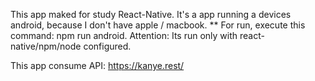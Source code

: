 This app maked for study React-Native. It's a app running a devices android, because I don't have apple / macbook.
** For run, execute this command: npm run android. Attention:  Its run only with react-native/npm/node configured. 

This app consume API: https://kanye.rest/